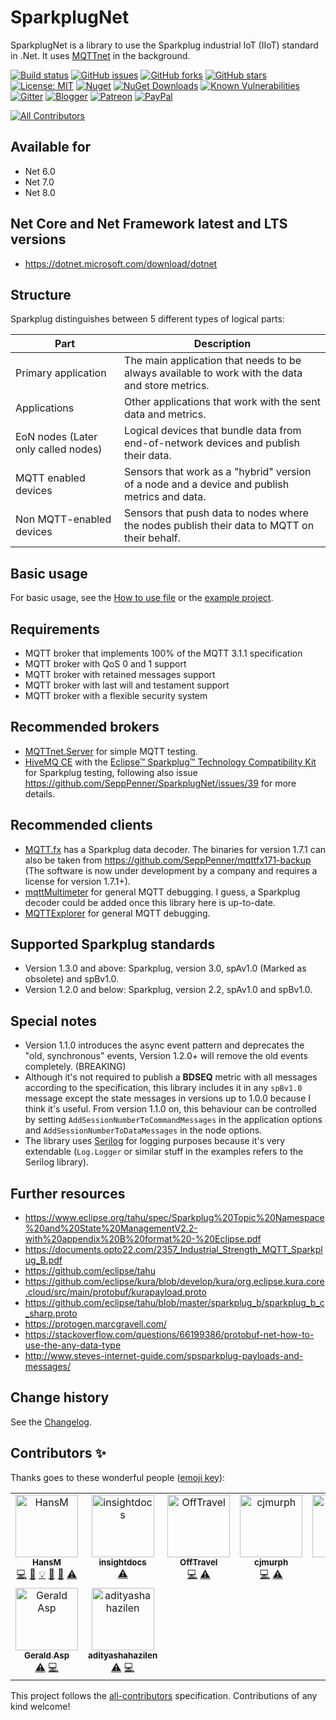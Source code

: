 SparkplugNet
====================================

SparkplugNet is a library to use the Sparkplug industrial IoT (IIoT) standard in .Net. It uses [MQTTnet](https://github.com/chkr1011/MQTTnet) in the background.

[![Build status](https://ci.appveyor.com/api/projects/status/w6pu8fcav4n7651t?svg=true)](https://ci.appveyor.com/project/SeppPenner/sparkplugnet)
[![GitHub issues](https://img.shields.io/github/issues/SeppPenner/SparkplugNet.svg)](https://github.com/SeppPenner/SparkplugNet/issues)
[![GitHub forks](https://img.shields.io/github/forks/SeppPenner/SparkplugNet.svg)](https://github.com/SeppPenner/SparkplugNet/network)
[![GitHub stars](https://img.shields.io/github/stars/SeppPenner/SparkplugNet.svg)](https://github.com/SeppPenner/SparkplugNet/stargazers)
[![License: MIT](https://img.shields.io/badge/License-MIT-blue.svg)](https://raw.githubusercontent.com/SeppPenner/SparkplugNet/master/License.txt)
[![Nuget](https://img.shields.io/badge/SparkplugNet-Nuget-brightgreen.svg)](https://www.nuget.org/packages/SparkplugNet/)
[![NuGet Downloads](https://img.shields.io/nuget/dt/SparkplugNet.svg)](https://www.nuget.org/packages/SparkplugNet/)
[![Known Vulnerabilities](https://snyk.io/test/github/SeppPenner/SparkplugNet/badge.svg)](https://snyk.io/test/github/SeppPenner/SparkplugNet)
[![Gitter](https://badges.gitter.im/SparkplugNet/community.svg)](https://gitter.im/SparkplugNet/community?utm_source=badge&utm_medium=badge&utm_campaign=pr-badge)
[![Blogger](https://img.shields.io/badge/Follow_me_on-blogger-orange)](https://franzhuber23.blogspot.de/)
[![Patreon](https://img.shields.io/badge/Patreon-F96854?logo=patreon&logoColor=white)](https://patreon.com/SeppPennerOpenSourceDevelopment)
[![PayPal](https://img.shields.io/badge/PayPal-00457C?logo=paypal&logoColor=white)](https://paypal.me/th070795)

<!-- ALL-CONTRIBUTORS-BADGE:START - Do not remove or modify this section -->
[![All Contributors](https://img.shields.io/badge/all_contributors-9-orange.svg?style=flat-square)](#contributors-)
<!-- ALL-CONTRIBUTORS-BADGE:END -->

## Available for
* Net 6.0
* Net 7.0
* Net 8.0

## Net Core and Net Framework latest and LTS versions
* https://dotnet.microsoft.com/download/dotnet

## Structure
Sparkplug distinguishes between 5 different types of logical parts:

|Part|Description|
|-|-|
|Primary application|The main application that needs to be always available to work with the data and store metrics.|
|Applications|Other applications that work with the sent data and metrics.|
|EoN nodes (Later only called nodes)|Logical devices that bundle data from end-of-network devices and publish their data.|
|MQTT enabled devices|Sensors that work as a "hybrid" version of a node and a device and publish metrics and data.|
|Non MQTT-enabled devices|Sensors that push data to nodes where the nodes publish their data to MQTT on their behalf.|

## Basic usage
For basic usage, see the [How to use file](./HowToUse.md) or the [example project](https://github.com/SeppPenner/SparkplugNet/blob/master/src/SparkplugNet.Examples/Program.cs).

## Requirements
* MQTT broker that implements 100% of the MQTT 3.1.1 specification
* MQTT broker with QoS 0 and 1 support
* MQTT broker with retained messages support
* MQTT broker with last will and testament support
* MQTT broker with a flexible security system

## Recommended brokers
* [MQTTnet.Server](https://github.com/chkr1011/MQTTnet.Server) for simple MQTT testing.
* [HiveMQ CE](https://github.com/hivemq/hivemq-community-edition) with the [Eclipse™ Sparkplug™ Technology Compatibility Kit](https://github.com/eclipse-sparkplug/sparkplug/blob/develop/tck/UserGuide.adoc) for Sparkplug testing, following also issue https://github.com/SeppPenner/SparkplugNet/issues/39 for more details.

## Recommended clients
* [MQTT.fx](http://www.mqttfx.jensd.de/) has a Sparkplug data decoder. The binaries for version 1.7.1 can also be taken from https://github.com/SeppPenner/mqttfx171-backup (The software is now under development by a company and requires a license for version 1.7.1+).
* [mqttMultimeter](https://github.com/chkr1011/mqttMultimeter) for general MQTT debugging. I guess, a Sparkplug decoder could be added once this library here is up-to-date.
* [MQTTExplorer](https://mqtt-explorer.com/) for general MQTT debugging.

## Supported Sparkplug standards
* Version 1.3.0 and above: Sparkplug, version 3.0, spAv1.0 (Marked as obsolete) and spBv1.0.
* Version 1.2.0 and below: Sparkplug, version 2.2, spAv1.0 and spBv1.0.

## Special notes
* Version 1.1.0 introduces the async event pattern and deprecates the "old, synchronous" events, Version 1.2.0+ will remove the old events completely. (BREAKING)
* Although it's not required to publish a **BDSEQ** metric with all messages according to the specification,
this library includes it in any `spBv1.0` message except the state messages in versions up to 1.0.0 because I think it's useful.
From version 1.1.0 on, this behaviour can be controlled by setting `AddSessionNumberToCommandMessages` in the application options and `AddSessionNumberToDataMessages` in the node options.
* The library uses [Serilog](https://serilog.net/) for logging purposes because it's very extendable (`Log.Logger` or similar stuff in the examples refers to the Serilog library).

## Further resources
* https://www.eclipse.org/tahu/spec/Sparkplug%20Topic%20Namespace%20and%20State%20ManagementV2.2-with%20appendix%20B%20format%20-%20Eclipse.pdf
* https://documents.opto22.com/2357_Industrial_Strength_MQTT_Sparkplug_B.pdf
* https://github.com/eclipse/tahu
* https://github.com/eclipse/kura/blob/develop/kura/org.eclipse.kura.core.cloud/src/main/protobuf/kurapayload.proto
* https://github.com/eclipse/tahu/blob/master/sparkplug_b/sparkplug_b_c_sharp.proto
* https://protogen.marcgravell.com/
* https://stackoverflow.com/questions/66199386/protobuf-net-how-to-use-the-any-data-type
* http://www.steves-internet-guide.com/spsparkplug-payloads-and-messages/

Change history
--------------

See the [Changelog](https://github.com/SeppPenner/SparkplugNet/blob/master/Changelog.md).

## Contributors ✨

Thanks goes to these wonderful people ([emoji key](https://allcontributors.org/docs/en/emoji-key)):

<!-- ALL-CONTRIBUTORS-LIST:START - Do not remove or modify this section -->
<!-- prettier-ignore-start -->
<!-- markdownlint-disable -->
<table>
  <tbody>
    <tr>
      <td align="center" valign="top" width="14.28%"><a href="https://franzhuber23.blogspot.de/"><img src="https://avatars.githubusercontent.com/u/9639361?v=4?s=100" width="100px;" alt="HansM"/><br /><sub><b>HansM</b></sub></a><br /><a href="https://github.com/SeppPenner/SparkplugNet/commits?author=SeppPenner" title="Code">💻</a> <a href="https://github.com/SeppPenner/SparkplugNet/commits?author=SeppPenner" title="Documentation">📖</a> <a href="#example-SeppPenner" title="Examples">💡</a> <a href="#maintenance-SeppPenner" title="Maintenance">🚧</a> <a href="#projectManagement-SeppPenner" title="Project Management">📆</a> <a href="https://github.com/SeppPenner/SparkplugNet/commits?author=SeppPenner" title="Tests">⚠️</a></td>
      <td align="center" valign="top" width="14.28%"><a href="https://github.com/insightdocs"><img src="https://avatars.githubusercontent.com/u/23101485?v=4?s=100" width="100px;" alt="insightdocs"/><br /><sub><b>insightdocs</b></sub></a><br /><a href="https://github.com/SeppPenner/SparkplugNet/commits?author=insightdocs" title="Tests">⚠️</a></td>
      <td align="center" valign="top" width="14.28%"><a href="https://github.com/OffTravel"><img src="https://avatars.githubusercontent.com/u/19183574?v=4?s=100" width="100px;" alt="OffTravel"/><br /><sub><b>OffTravel</b></sub></a><br /><a href="https://github.com/SeppPenner/SparkplugNet/commits?author=OffTravel" title="Code">💻</a> <a href="https://github.com/SeppPenner/SparkplugNet/commits?author=OffTravel" title="Tests">⚠️</a></td>
      <td align="center" valign="top" width="14.28%"><a href="https://github.com/cjmurph"><img src="https://avatars.githubusercontent.com/u/2868949?v=4?s=100" width="100px;" alt="cjmurph"/><br /><sub><b>cjmurph</b></sub></a><br /><a href="https://github.com/SeppPenner/SparkplugNet/commits?author=cjmurph" title="Code">💻</a> <a href="https://github.com/SeppPenner/SparkplugNet/commits?author=cjmurph" title="Tests">⚠️</a></td>
      <td align="center" valign="top" width="14.28%"><a href="https://github.com/BoBiene"><img src="https://avatars.githubusercontent.com/u/23037659?v=4?s=100" width="100px;" alt="Bo Biene"/><br /><sub><b>Bo Biene</b></sub></a><br /><a href="https://github.com/SeppPenner/SparkplugNet/commits?author=BoBiene" title="Code">💻</a> <a href="https://github.com/SeppPenner/SparkplugNet/commits?author=BoBiene" title="Tests">⚠️</a></td>
      <td align="center" valign="top" width="14.28%"><a href="https://github.com/TimJoehnk"><img src="https://avatars.githubusercontent.com/u/93274944?v=4?s=100" width="100px;" alt="Tim Jöhnk"/><br /><sub><b>Tim Jöhnk</b></sub></a><br /><a href="https://github.com/SeppPenner/SparkplugNet/commits?author=TimJoehnk" title="Code">💻</a></td>
      <td align="center" valign="top" width="14.28%"><a href="https://github.com/Patrick2607"><img src="https://avatars.githubusercontent.com/u/9799823?v=4?s=100" width="100px;" alt="Patrick.GK"/><br /><sub><b>Patrick.GK</b></sub></a><br /><a href="https://github.com/SeppPenner/SparkplugNet/commits?author=Patrick2607" title="Code">💻</a> <a href="https://github.com/SeppPenner/SparkplugNet/commits?author=Patrick2607" title="Tests">⚠️</a> <a href="#infra-Patrick2607" title="Infrastructure (Hosting, Build-Tools, etc)">🚇</a></td>
    </tr>
    <tr>
      <td align="center" valign="top" width="14.28%"><a href="https://github.com/geraldasp"><img src="https://avatars.githubusercontent.com/u/1334535?v=4?s=100" width="100px;" alt="Gerald Asp"/><br /><sub><b>Gerald Asp</b></sub></a><br /><a href="https://github.com/SeppPenner/SparkplugNet/commits?author=geraldasp" title="Tests">⚠️</a> <a href="https://github.com/SeppPenner/SparkplugNet/commits?author=geraldasp" title="Code">💻</a></td>
      <td align="center" valign="top" width="14.28%"><a href="https://github.com/adityashahazilen"><img src="https://avatars.githubusercontent.com/u/132545158?v=4?s=100" width="100px;" alt="adityashahazilen"/><br /><sub><b>adityashahazilen</b></sub></a><br /><a href="https://github.com/SeppPenner/SparkplugNet/commits?author=adityashahazilen" title="Tests">⚠️</a> <a href="https://github.com/SeppPenner/SparkplugNet/commits?author=adityashahazilen" title="Code">💻</a></td>
    </tr>
  </tbody>
</table>

<!-- markdownlint-restore -->
<!-- prettier-ignore-end -->

<!-- ALL-CONTRIBUTORS-LIST:END -->

This project follows the [all-contributors](https://github.com/all-contributors/all-contributors) specification. Contributions of any kind welcome!